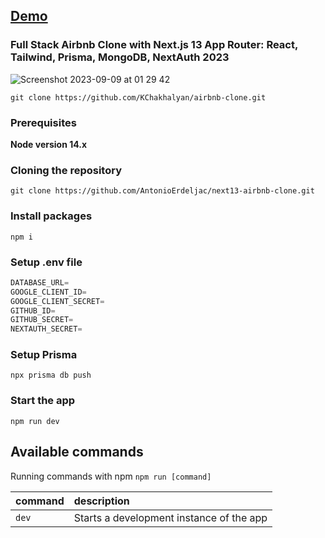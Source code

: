 ## [Demo](https://rent-appartment-application.vercel.app/)

### Full Stack Airbnb Clone with Next.js 13 App Router: React, Tailwind, Prisma, MongoDB, NextAuth 2023

![Screenshot 2023-09-09 at 01 29 42](https://github.com/MaroofShaikhani/airbnb-clone/assets/10487372/41cff2ba-4d86-465f-8567-82e9e6869ecf)

```shell
git clone https://github.com/KChakhalyan/airbnb-clone.git
```

### Prerequisites

**Node version 14.x**

### Cloning the repository

```shell
git clone https://github.com/AntonioErdeljac/next13-airbnb-clone.git
```

### Install packages

```shell
npm i
```

### Setup .env file

```js
DATABASE_URL=
GOOGLE_CLIENT_ID=
GOOGLE_CLIENT_SECRET=
GITHUB_ID=
GITHUB_SECRET=
NEXTAUTH_SECRET=
```

### Setup Prisma

```shell
npx prisma db push

```

### Start the app

```shell
npm run dev
```

## Available commands

Running commands with npm `npm run [command]`

| command | description                              |
| :------ | :--------------------------------------- |
| `dev`   | Starts a development instance of the app |
